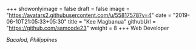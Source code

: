 +++
showonlyimage = false
draft = false
image = "https://avatars2.githubusercontent.com/u/55817578?v=4"
date = "2019-06-10T21:05:33+05:30"
title = "Kee Magbanua"
githubUrl = "https://github.com/samcode23"
weight = 8
+++
Web Developer

*Bacolod, Philippines*

<!--more-->